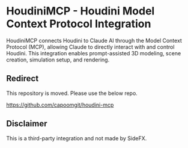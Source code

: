 # HoudiniMCP - Houdini Model Context Protocol Integration

HoudiniMCP connects Houdini to Claude AI through the Model Context Protocol (MCP), allowing Claude to directly interact with and control Houdini. This integration enables prompt-assisted 3D modeling, scene creation, simulation setup, and rendering.

## Redirect

This repository is moved. Please use the below repo.

https://github.com/capoomgit/houdini-mcp

## Disclaimer

This is a third-party integration and not made by SideFX.
